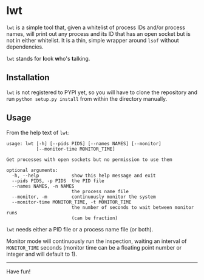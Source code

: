 # lwt

`lwt` is a simple tool that, given a whitelist of process IDs and/or
process names, will print out any process and its ID that has an
open socket but is not in either whitelist. It is a thin, simple
wrapper around `lsof` without dependencies.

`lwt` stands for **l**ook **w**ho's **t**alking.

## Installation

`lwt` is not registered to PYPI yet, so you will have to clone the
repository and run `python setup.py install` from within the directory
manually.

## Usage

From the help text of `lwt`:

```
usage: lwt [-h] [--pids PIDS] [--names NAMES] [--monitor]
           [--monitor-time MONITOR_TIME]

Get processes with open sockets but no permission to use them

optional arguments:
  -h, --help            show this help message and exit
  --pids PIDS, -p PIDS  the PID file
  --names NAMES, -n NAMES
                        the process name file
  --monitor, -m         continuously monitor the system
  --monitor-time MONITOR_TIME, -t MONITOR_TIME
                        the number of seconds to wait between monitor runs
                        (can be fraction)
```

`lwt` needs either a PID file or a process name file (or both).

Monitor mode will continuously run the inspection, waiting an interval
of `MONITOR_TIME` seconds (monitor time can be a floating point number
or integer and will default to 1).

<hr/>

Have fun!
